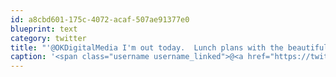 ```yaml
---
id: a8cbd601-175c-4072-acaf-507ae91377e0
blueprint: text
category: twitter
title: "'@OKDigitalMedia I'm out today.  Lunch plans with the beautiful lady. next tues tho."
caption: '<span class="username username_linked">@<a href="https://twitter.com/OKDigitalMedia" title="John Thiessen">OKDigitalMedia</a></span> I''m out today.  Lunch plans with the beautiful lady. next tues tho.'
---
```

